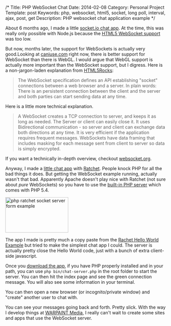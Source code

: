 /*
Title: PHP WebSocket Chat
Date: 2014-02-08
Category: Personal Project
Template: post
Keywords: php, websocket, html5, socket, long poll, interval, ajax, post, get
Description: PHP websocket chat application example
*/

About 6 months ago, I made a little [socket.io chat app](https://github.com/james2doyle/socket-chat-example). At the time, this was really only possible with Node.js because the [HTML5 WebSocket support](http://caniuse.com/#feat=websockets) was too low.

But now, months later, the support for WebSockets is actually very good.Looking at [caniuse.com](http://caniuse.com) right now, there is better support for WebSocket than there is WebGL. I would argue that WebGL support is actually more important than the WebSocket support, but I digress. Here is a non-jargon-laden explanation from [HTML5Rocks](http://www.html5rocks.com/en/tutorials/websockets/basics/#toc-introduction-sockets):

> The WebSocket specification defines an API establishing "socket" connections between a web browser and a server. In plain words: There is an persistent connection between the client and the server and both parties can start sending data at any time.

Here is a little more technical explanation.

> A WebSocket creates a TCP connection to server, and keeps it as long as needed. The Server or client can easily close it. It uses Bidirectional communication - so server and client can exchange data both directions at any time. It is very efficient if the application requires frequent messages. WebSockets have data framing that includes masking for each message sent from client to server so data is simply encrypted.

If you want a technically in-depth overview, checkout [websocket.org](http://www.websocket.org/quantum.html).

Anyway, I made a [little chat app](https://github.com/james2doyle/php-socket-chat) with [Ratchet](http://socketo.me/). People knock PHP for all the bad things it does. But getting the WebSocket example running, actually wasn't that bad. Apparently Apache doesn't play nice with Ratchet (not sure about *pure* WebSockets) so you have to use the [built-in PHP server](http://www.php.net/manual/en/features.commandline.webserver.php) which comes with PHP 5.4.

<div class="center">
  <a href="http://ohdoylerules.com/content/images/php-socket-form.png" target="_blank" title="php ratchet socket server form example"><img alt="php ratchet socket server form example" src="http://ohdoylerules.com/content/images/php-socket-form.png" width="197" height="111" ></a>
</div>

The app I made is pretty much a copy paste from the [Rachet Hello World Example](http://socketo.me/docs/hello-world) but tried to make the simplest chat app I could. The server is actually pretty close the Hello World code, just with a bunch of extra client-side javascript.

Once you [download the app](https://github.com/james2doyle/php-socket-chat), if you have PHP properly installed and in your path, you can use `php bin/chat-server.php` in the root folder to start the server. You can then hit the index page and see the green connection message. You will also see some information in your terminal.

You can then open a new browser (or incognito/private window) and "create" another user to chat with.

You can see your messages going back and forth. Pretty slick. With the way I develop things at [WARPAINT Media](http://warpaintmedia.ca), I really can't wait to create some sites and apps that use the WebSocket server.